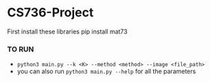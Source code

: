 # CS736-Project

First install these libraries
pip install mat73


### TO RUN

- `python3 main.py --k <K> --method <method> --image <file_path>`  
- you can also run `python3 main.py --help` for all the parameters
